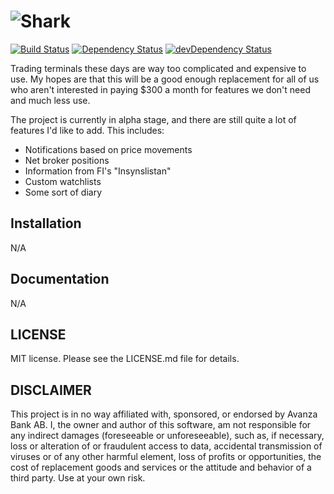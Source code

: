 # ![Shark](https://www.dropbox.com/s/gbmgmvdmekog330/shark.png?raw=1)

[![Build Status](https://travis-ci.org/fbqvst/shark.svg?branch=master)](https://travis-ci.org/fhqvst/shark)
[![Dependency Status](https://david-dm.org/fhqvst/shark.svg)](https://david-dm.org/fhqvst/shark)
[![devDependency Status](https://david-dm.org/fhqvst/shark/dev-status.svg)](https://david-dm.org/fhqvst/shark#info=devDependencies)

Trading terminals these days are way too complicated and expensive to use. My hopes are that this will be a good enough replacement for all of us who aren't interested in paying $300 a month for features we don't need and much less use. 

The project is currently in alpha stage, and there are still quite a lot of features I'd like to add. This includes:
* Notifications based on price movements
* Net broker positions
* Information from FI's "Insynslistan"
* Custom watchlists
* Some sort of diary

## Installation

N/A

## Documentation

N/A

## LICENSE

MIT license. Please see the LICENSE.md file for details.

## DISCLAIMER
This project is in no way affiliated with, sponsored, or endorsed by Avanza Bank AB. I, the owner and author of this software, am not responsible for any indirect damages (foreseeable or unforeseeable), such as, if necessary, loss or alteration of or fraudulent access to data, accidental transmission of viruses or of any other harmful element, loss of profits or opportunities, the cost of replacement goods and services or the attitude and behavior of a third party. Use at your own risk.
